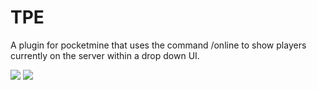 # TPE
A plugin for pocketmine that uses the command /online to show players currently on the server within a drop down UI.

[![](https://poggit.pmmp.io/shield.api/AdvancedPlayerCount)](https://poggit.pmmp.io/p/AdvancedPlayerCount)
<a href="https://poggit.pmmp.io/p/AdvancedPlayerCount"><img src="https://poggit.pmmp.io/shield.api/AdvancedPlayerCount"></a>

